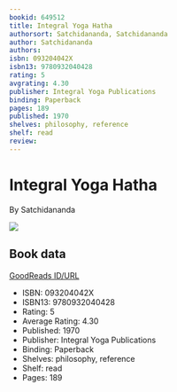 ```yaml
---
bookid: 649512
title: Integral Yoga Hatha
authorsort: Satchidananda, Satchidananda
author: Satchidananda
authors: 
isbn: 093204042X
isbn13: 9780932040428
rating: 5
avgrating: 4.30
publisher: Integral Yoga Publications
binding: Paperback
pages: 189
published: 1970
shelves: philosophy, reference
shelf: read
review: 
---
```


# Integral Yoga Hatha

By Satchidananda

![](../../1352793612l/649512.jpg)

## Book data

[GoodReads ID/URL](https://www.goodreads.com/book/show/649512)

- ISBN: 093204042X
- ISBN13: 9780932040428
- Rating: 5
- Average Rating: 4.30
- Published: 1970
- Publisher: Integral Yoga Publications
- Binding: Paperback
- Shelves: philosophy, reference
- Shelf: read
- Pages: 189

